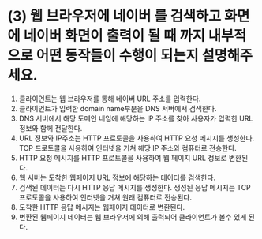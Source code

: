 # (3) 웹 브라우저에 네이버 를 검색하고 화면에 네이버 화면이 출력이 될 때 까지 내부적으로 어떤 동작들이 수행이 되는지 설명해주세요.

1. 클라이언트는 웹 브라우저를 통해 네이버 URL 주소를 입력한다.
2. 클라이언트가 입력한 domain name부분을 DNS 서버에서 검색한다.
3. DNS 서버에서 해당 도메인 네임에 해당하는 IP 주소를 찾아 사용자가 입력한 URL 정보와 함께 전달한다.
4. URL 정보와 IP주소는 HTTP 프로토콜을 사용하여 HTTP 요청 메시지를 생성한다. TCP 프로토콜을 사용하여 인터넷을 거쳐 해당 IP 주소와 컴퓨터로 전송한다.
5. HTTP 요청 메시지를 HTTP 프로토콜을 사용하여 웹 페이지 URL 정보로 변환된다.
6. 웹 서버는 도착한 웹페이지 URL 정보에 해당하는 데이터를 검색한다.
7. 검색된 데이터는 다시 HTTP 응답 메시지를 생성한다. 생성된 응답 메시지는 TCP 프로토콜을 사용하여 인터넷을 거쳐 원래 컴퓨터로 전송된다.
8. 도착한 HTTP 응답 메시지는 웹페이지 데이터로 변환된다.
9. 변환된 웹페이지 데이터는 웹 브라우저에 의해 출력되어 클라이언트가 볼수 있게 된다.
